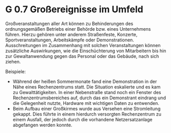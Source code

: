G 0.7 Großereignisse im Umfeld
==============================

Großveranstaltungen aller Art können zu Behinderungen des ordnungsgemäßen Betriebs einer Behörde bzw. eines Unternehmens führen. Hierzu gehören unter anderem Straßenfeste, Konzerte, Sportveranstaltungen, Arbeitskämpfe oder Demonstrationen. Ausschreitungen im Zusammenhang mit solchen Veranstaltungen können zusätzliche Auswirkungen, wie die Einschüchterung von Mitarbeitern bis hin zur Gewaltanwendung gegen das Personal oder das Gebäude, nach sich ziehen.

Beispiele:

* Während der heißen Sommermonate fand eine Demonstration in der Nähe eines Rechenzentrums statt. Die Situation eskalierte und es kam zu Gewalttätigkeiten. In einer Nebenstraße stand noch ein Fenster des Rechenzentrumsbereiches auf, durch das ein Demonstrant eindrang und die Gelegenheit nutzte, Hardware mit wichtigen Daten zu entwenden.
* Beim Aufbau einer Großkirmes wurde aus Versehen eine Stromleitung gekappt. Dies führte in einem hierdurch versorgten Rechenzentrum zu einem Ausfall, der jedoch durch die vorhandene Netzersatzanlage abgefangen werden konnte.
